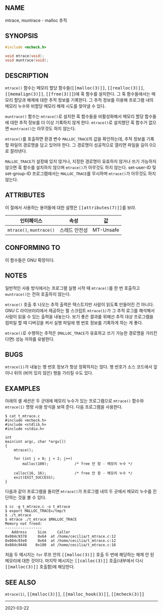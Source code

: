 ## NAME

mtrace, muntrace - malloc 추적

## SYNOPSIS

```c
#include <mcheck.h>

void mtrace(void);
void muntrace(void);
```

## DESCRIPTION

`mtrace()` 함수는 메모리 할당 함수들(<tt>[[malloc(3)]]</tt>, <tt>[[realloc(3)]]</tt>, <tt>[[memalign(3)]]</tt>, <tt>[[free(3)]]</tt>)에 훅 함수를 설치한다. 그 훅 함수들에서는 메모리 할당과 해제에 대한 추적 정보를 기록한다. 그 추적 정보를 이용해 프로그램 내의 메모리 누수와 비할당 메모리 해제 시도를 찾아낼 수 있다.

`muntrace()` 함수는 `mtrace()`로 설치한 훅 함수들을 비활성화해서 메모리 할당 함수들에 대한 추적 정보를 더 이상 기록하지 않게 한다. `mtrace()`로 설치했던 훅 함수가 없으면 `muntrace()`는 아무것도 하지 않는다.

`mtrace()`를 호출하면 환경 변수 `MALLOC_TRACE`의 값을 확인하는데, 추적 정보를 기록할 파일의 경로명을 담고 있어야 한다. 그 경로명이 성공적으로 열리면 파일을 길이 0으로 잘라낸다.

`MALLOC_TRACE`가 설정돼 있지 않거나, 지정한 경로명이 유효하지 않거나 쓰기 가능하지 않으면 훅 함수를 설치하지 않으며 `mtrace()`가 아무것도 하지 않는다. set-user-ID 및 set-group-ID 프로그램에서는 `MALLOC_TRACE`를 무시하며 `mtrace()`가 아무것도 하지 않는다.

## ATTRIBUTES

이 절에서 사용하는 용어들에 대한 설명은 <tt>[[attributes(7)]]</tt>를 보라.

| 인터페이스 | 속성 | 값 |
| --- | --- | --- |
| `mtrace()`, `muntrace()` | 스레드 안전성 | MT-Unsafe |

## CONFORMING TO

이 함수들은 GNU 확장이다.

## NOTES

일반적인 사용 방식에서는 프로그램 실행 시작 때 `mtrace()`를 한 번 호출하고 `muntrace()`는 전혀 호출하지 않는다.

`mtrace()` 호출 후 나오는 추적 출력은 텍스트지만 사람이 읽도록 만들어진 건 아니다. GNU C 라이브러리에서 제공하는 펄 스크립트 `mtrace(1)`가 그 추적 로그를 해석해서 사람이 읽을 수 있는 출력을 내놓는다. 보기 좋은 결과를 위해선 추적 대상 프로그램을 컴파일 할 때 디버깅을 켜서 실행 파일에 행 번호 정보를 기록하게 하는 게 좋다.

`mtrace()`로 수행하는 추적은 (`MALLOC_TRACE`가 유효하고 쓰기 가능한 경로명을 가리킨다면) 성능 저하를 유발한다.

## BUGS

`mtrace(1)`가 내놓는 행 번호 정보가 항상 정확하지는 않다. 행 번호가 소스 코드에서 앞이나 뒤의 (비어 있지 않은) 행을 가리킬 수도 있다.

## EXAMPLES

아래의 셸 세션은 두 군데에 메모리 누수가 있는 프로그램으로 `mtrace()` 함수와 `mtrace(1)` 명령 사용 방식을 보여 준다. 다음 프로그램을 사용한다.

```text
$ cat t_mtrace.c
#include <mcheck.h>
#include <stdlib.h>
#include <stdio.h>

int
main(int argc, char *argv[])
{
    mtrace();

    for (int j = 0; j < 2; j++)
        malloc(100);            /* free 안 함 - 메모리 누수 */

    calloc(16, 16);             /* free 안 함 - 메모리 누수 */
    exit(EXIT_SUCCESS);
}
```

다음과 같이 프로그램을 돌리면 `mtrace()`가 프로그램 내의 두 곳에서 메모리 누수를 진단하는 것을 볼 수 있다.

```text
$ cc -g t_mtrace.c -o t_mtrace
$ export MALLOC_TRACE=/tmp/t
$ ./t_mtrace
$ mtrace ./t_mtrace $MALLOC_TRACE
Memory not freed:
-----------------
   Address     Size     Caller
0x084c9378     0x64  at /home/cecilia/t_mtrace.c:12
0x084c93e0     0x64  at /home/cecilia/t_mtrace.c:12
0x084c9448    0x100  at /home/cecilia/t_mtrace.c:16
```

처음 두 메시지는 `for` 루프 안의 <tt>[[malloc(3)]]</tt> 호출 두 번에 해당하는 해제 안 된 메모리에 대한 것이다. 마지막 메시지는 <tt>[[calloc(3)]]</tt> 호출(내부에서 다시 <tt>[[malloc(3)]]</tt> 호출함)에 해당한다.

## SEE ALSO

`mtrace(1)`, <tt>[[malloc(3)]]</tt>, <tt>[[malloc_hook(3)]]</tt>, <tt>[[mcheck(3)]]</tt>

----

2021-03-22
